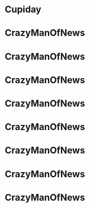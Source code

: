 # Cupiday
# CrazyManOfNews
# CrazyManOfNews
# CrazyManOfNews
# CrazyManOfNews
# CrazyManOfNews
# CrazyManOfNews
# CrazyManOfNews
# CrazyManOfNews
